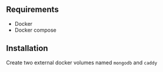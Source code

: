 ## Requirements
- Docker
- Docker compose

## Installation
Create two external docker volumes named `mongodb` and `caddy`